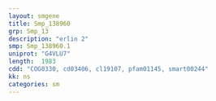 ```yaml
---
layout: smgene
title: Smp_138960
grp: Smp_13
description: "erlin 2"
smp: Smp_138960.1
uniprot: "G4VLU7"
length:  1983
cdd: "COG0330, cd03406, cl19107, pfam01145, smart00244"
kk: ns
categories: sm
---
```

